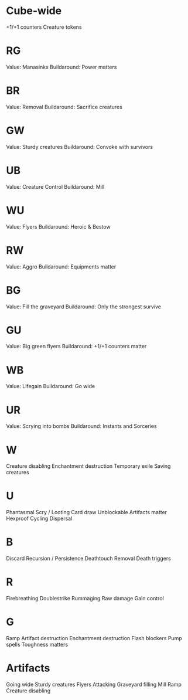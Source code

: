 # Cube-wide

+1/+1 counters
Creature tokens

# RG

Value: Manasinks
Buildaround: Power matters

# BR

Value: Removal
Buildaround: Sacrifice creatures

# GW

Value: Sturdy creatures
Buildaround: Convoke with survivors

# UB

Value: Creature Control
Buildaround: Mill

# WU

Value: Flyers
Buildaround: Heroic & Bestow

# RW

Value: Aggro
Buildaround: Equipments matter

# BG

Value: Fill the graveyard
Buildaround: Only the strongest survive

# GU

Value: Big green flyers
Buildaround: +1/+1 counters matter

# WB

Value: Lifegain
Buildaround: Go wide

# UR

Value: Scrying into bombs
Buildaround: Instants and Sorceries

# W

Creature disabling
Enchantment destruction
Temporary exile
Saving creatures

# U

Phantasmal
Scry / Looting
Card draw
Unblockable
Artifacts matter
Hexproof
Cycling
Dispersal

# B

Discard
Recursion / Persistence
Deathtouch
Removal
Death triggers

# R

Firebreathing
Doublestrike
Rummaging
Raw damage
Gain control

# G

Ramp
Artifact destruction
Enchantment destruction
Flash blockers
Pump spells
Toughness matters

# Artifacts

Going wide
Sturdy creatures
Flyers
Attacking
Graveyard filling
Mill
Ramp
Creature disabling
